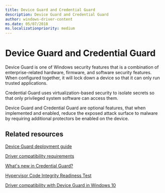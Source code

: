 ```yaml
---
title: Device Guard and Credential Guard
description: Device Guard and Credential Guard
author: windows-driver-content
ms.date: 05/07/2018
ms.localizationpriority: medium
---
```




# Device Guard and Credential Guard


Device Guard is one of Windows security features that is a combination of enterprise-related hardware, firmware, and software security features. When configured together, it will lock down a device so that it can only run trusted applications.

Credential Guard uses virtualization-based security to isolate secrets so that only privileged system software can access them.

Device Guard and Credential Guard are optional features, that when implemented and enabled, reduce the exposed attack surface to malware by requiring additional protectors be enabled on the device.

## Related resources

[Device Guard deployment guide](https://docs.microsoft.com/windows/security/threat-protection/windows-defender-application-control/windows-defender-application-control-deployment-guide)

[Driver compatibility requirements](https://blogs.msdn.microsoft.com/windows_hardware_certification/2015/05/22/driver-compatibility-with-device-guard-in-windows-10/)

[What's new in Credential Guard?](https://docs.microsoft.com/windows/whats-new/whats-new-windows-10-version-1507-and-1511)

[Hypervisor Code Integrity Readiness Test](https://docs.microsoft.com/windows-hardware/test/hlk/testref/b972fc52-2468-4462-9799-6a1898808c86)

[Driver compatibility with Device Guard in Windows 10](https://blogs.msdn.microsoft.com/windows_hardware_certification/2015/05/22/driver-compatibility-with-device-guard-in-windows-10/)








